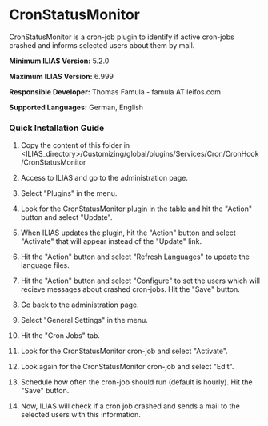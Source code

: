 # CronStatusMonitor

CronStatusMonitor is a cron-job plugin to identify if active cron-jobs crashed and informs selected users about them by mail.

**Minimum ILIAS Version:** 5.2.0

**Maximum ILIAS Version:** 6.999

**Responsible Developer:** Thomas Famula - famula AT leifos.com

**Supported Languages:** German, English


### Quick Installation Guide

1. Copy the content of this folder in <ILIAS_directory>/Customizing/global/plugins/Services/Cron/CronHook/CronStatusMonitor

2. Access to ILIAS and go to the administration page.

3. Select "Plugins" in the menu.

4. Look for the CronStatusMonitor plugin in the table and hit the "Action" button and select "Update".

5. When ILIAS updates the plugin, hit the "Action" button and select "Activate" that will appear instead of the "Update" link.

6. Hit the "Action" button and select "Refresh Languages" to update the language files.

7. Hit the "Action" button and select "Configure" to set the users which will recieve messages about crashed cron-jobs. Hit the "Save" button.

8. Go back to the administration page.

9. Select "General Settings" in the menu.

10. Hit the "Cron Jobs" tab.

11. Look for the CronStatusMonitor cron-job and select "Activate".

12. Look again for the CronStatusMonitor cron-job and select "Edit".

13. Schedule how often the cron-job should run (default is hourly). Hit the "Save" button.

14. Now, ILIAS will check if a cron job crashed and sends a mail to the selected users with this information.
